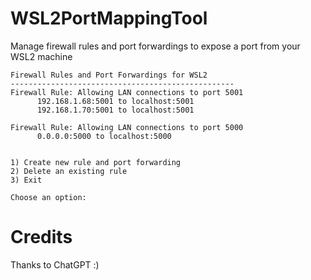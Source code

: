 # WSL2PortMappingTool
Manage firewall rules and port forwardings to expose a port from your WSL2 machine

```
Firewall Rules and Port Forwardings for WSL2
--------------------------------------------------
Firewall Rule: Allowing LAN connections to port 5001
      192.168.1.68:5001 to localhost:5001
      192.168.1.70:5001 to localhost:5001

Firewall Rule: Allowing LAN connections to port 5000
      0.0.0.0:5000 to localhost:5000


1) Create new rule and port forwarding
2) Delete an existing rule
3) Exit

Choose an option:
```

# Credits
Thanks to ChatGPT :)
